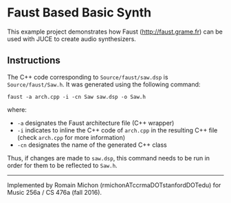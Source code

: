 # Faust Based Basic Synth

This example project demonstrates how Faust (<http://faust.grame.fr>) can be used with JUCE to create audio synthesizers.

## Instructions

The C++ code corresponding to `Source/faust/saw.dsp` is `Source/faust/Saw.h`. It was generated using the following command:

```
faust -a arch.cpp -i -cn Saw saw.dsp -o Saw.h
```

where:

* `-a` designates the Faust architecture file (C++ wrapper)
* `-i` indicates to inline the C++ code of `arch.cpp` in the resulting C++ file (check `arch.cpp` for more information)
* `-cn` designates the name of the generated C++ class

Thus, if changes are made to `saw.dsp`, this command needs to be run in order for them to be reflected to `Saw.h`.

---

Implemented by Romain Michon (rmichonATccrmaDOTstanfordDOTedu) for Music 256a / CS 476a (fall 2016).